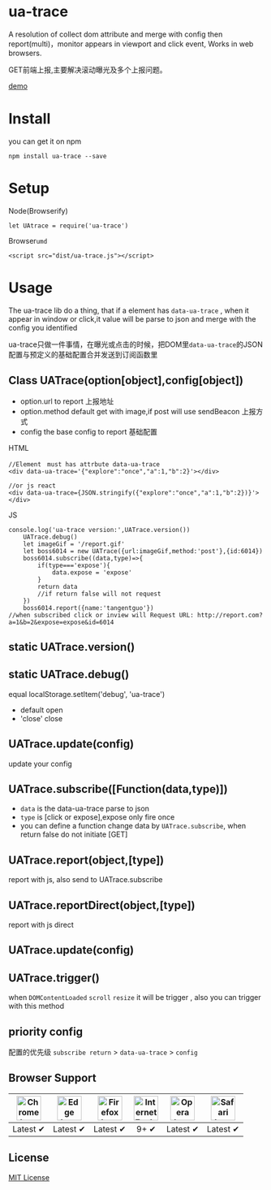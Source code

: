 # ua-trace
A resolution of collect dom attribute and merge with config then report(multi)，monitor appears in viewport  and click event, Works in web browsers.

GET前端上报,主要解决滚动曝光及多个上报问题。


[demo](http://lichspace.github.io/ua-trace-demo/)

# Install
 you can get it on npm
 ```
 npm install ua-trace --save
 ```

# Setup
Node(Browserify)
```
let UAtrace = require('ua-trace')
```

Browser`umd`

```
<script src="dist/ua-trace.js"></script>
```

# Usage

The ua-trace lib do a thing, that if a element has `data-ua-trace` ,  when it appear in window or click,it value will be parse to json and merge with the config you identified

ua-trace只做一件事情，在曝光或点击的时候，把DOM里`data-ua-trace`的JSON配置与预定义的基础配置合并发送到订阅函数里

## Class UATrace(option[object],config[object])
- option.url to report 上报地址
- option.method default get with image,if post will use sendBeacon 上报方式
- config the base config to report 基础配置


HTML
```
//Element　must has attrbute data-ua-trace
<div data-ua-trace='{"explore":"once","a":1,"b":2}'></div>

//or js react
<div data-ua-trace={JSON.stringify({"explore":"once","a":1,"b":2})}'></div>

```

JS
```
console.log('ua-trace version:',UATrace.version())
    UATrace.debug()
    let imageGif = '/report.gif'
    let boss6014 = new UATrace({url:imageGif,method:'post'},{id:6014})
    boss6014.subscribe((data,type)=>{
        if(type==='expose'){
            data.expose = 'expose'
        }
        return data
        //if return false will not request
    })
    boss6014.report({name:'tangentguo'})
//when subscribed click or inview will Request URL: http://report.com?a=1&b=2&expose=expose&id=6014

```

## static UATrace.version()

## static UATrace.debug()
equal localStorage.setItem('debug', 'ua-trace')
-  default open
- 'close' close

## UATrace.update(config)
update your config

## UATrace.subscribe([Function(data,type)])
- `data` is the data-ua-trace parse to json
- `type` is [click or expose],expose only fire once
- you can define a function change data by `UATrace.subscribe`, when return false do not initiate [GET]

## UATrace.report(object,[type])
report with js, also send to UATrace.subscribe

## UATrace.reportDirect(object,[type])
report with js direct

## UATrace.update(config)

## UATrace.trigger()

when `DOMContentLoaded` `scroll` `resize` it will be trigger , also you can trigger with this method

## priority config
配置的优先级
`subscribe return` > `data-ua-trace` > `config`

## Browser Support

| <img src="http://lichspace.github.io/ua-trace-demo/chrome.png" width="48px" height="48px" alt="Chrome logo"> | <img src="http://lichspace.github.io/ua-trace-demo/ieage.png" width="48px" height="48px" alt="Edge logo"> | <img src="http://lichspace.github.io/ua-trace-demo/firefox.png" width="48px" height="48px" alt="Firefox logo"> | <img src="http://lichspace.github.io/ua-trace-demo/IE.png" width="48px" height="48px" alt="Internet Explorer logo"> | <img src="http://lichspace.github.io/ua-trace-demo/opera.png" width="48px" height="48px" alt="Opera logo"> | <img src="http://lichspace.github.io/ua-trace-demo/saferi.png" width="48px" height="48px" alt="Safari logo"> |
|:---:|:---:|:---:|:---:|:---:|:---:|
| Latest ✔ | Latest ✔ | Latest ✔ | 9+ ✔ | Latest ✔ | Latest ✔ |


## License

[MIT License](http://zenorocha.mit-license.org/)
